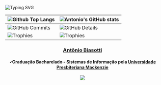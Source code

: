 ![Typing SVG](https://readme-typing-svg.demolab.com?font=Serif&size=26&pause=1500&weight=600&duration=3500&color=FFFFFF&background=FFFFFF00&center=true&vcenter=true&width=1000&height=60&lines=✌️+Hey!+My+name+is+Antonio+and+I'm+on+my+way+to+be+a+FullStack+Dev+👨🏻‍💻)

| ![Github Top Langs](https://github-readme-stats.vercel.app/api/top-langs/?username=antoniobiasotti&layout=compact&theme=radical&&hide=jupyter%20notebook,php,makefile,c%2B%2B,cmake,hack,shell,html,css&langs_count=6&hide_border=True&line_height=20&PAT_1) | ![Antonio's GitHub stats](https://github-readme-stats.vercel.app/api?username=antoniobiasotti&include=private&theme=radical&show_icons=true&hide_border=True&line_height=20&PAT_1) |
| ----------- | ----------- |
| ![GitHub Commits](https://github-readme-streak-stats.herokuapp.com/?user=antoniobiasotti&theme=radical&ring=e73737&currStreakNum=ffffff&hide_border=true) | ![GitHub Details](http://github-profile-summary-cards.vercel.app/api/cards/profile-details?username=antoniobiasotti&theme=radical) |
| ![Trophies](https://github-profile-trophy.vercel.app/?username=antoniobiasotti&row=1&column=6&theme=radical&margin-w=15&margin-h=15) | ![Trophies](https://github-profile-trophy.vercel.app/?username=antoniobiasotti&row=1&column=6&theme=radical&margin-w=15&margin-h=15) |

<div>
  <h3 align="center"><a href="https://www.linkedin.com/in/antonio-biasotti">Antônio Biasotti</a></h3>
  <h4 align="center">🗸Graduação Bacharelado - Sistemas de Informação pela <a href="https://www.mackenzie.br/graduacao/sao-paulo-higienopolis/sistemas-de-informacao">Universidade Presbiteriana Mackenzie</a>
  </h4>
</div>

<p align="center">
  <a href="https://skillicons.dev">
    <img src="https://skillicons.dev/icons?i=js,ts,tailwind,vite,react,nodejs,express,py,linux" />
  </a>
</p>
